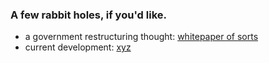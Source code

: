 ### A few rabbit holes, if you'd like.

- a government restructuring thought: [whitepaper of sorts](./govt_structure.md)
- current development: [xyz](https://github.com/ddaaggeett/xyz)

